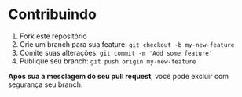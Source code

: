 # Contribuindo

1.  Fork este repositório
2.  Crie um branch para sua feature: `git checkout -b my-new-feature`
3.  Comite suas alterações: `git commit -m 'Add some feature'`
4.  Publique seu branch: `git push origin my-new-feature`

**Após sua a mesclagem do seu pull request**, você pode excluir com segurança seu branch.
